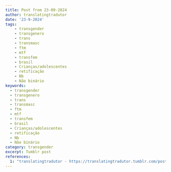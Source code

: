 ```yaml
---
title: Post from 23-09-2024
author: translatingtradutor
date: '23-9-2024'
tags:
    - transgender
    - transgenero
    - trans
    - transmasc
    - ftm
    - mtf
    - transfem
    - brasil
    - Crianças/adolescentes
    - retificação
    - Nb
    - Não binário
keywords:
  - transgender
  - transgenero
  - trans
  - transmasc
  - ftm
  - mtf
  - transfem
  - brasil
  - Crianças/adolescentes
  - retificação
  - Nb
  - Não binário
category: transgender
excerpt: Tumblr post
references:
  1: "translatingtradutor - https://translatingtradutor.tumblr.com/post/762425427380846592/%C3%A9-possivel-mudar-nome-e-genero-legalmente-sendo"
---
```


